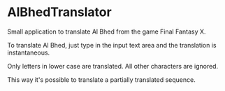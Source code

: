 # AlBhedTranslator

Small application to translate Al Bhed from the game Final Fantasy X.

To translate Al Bhed, just type in the input text area and the translation is instantaneous.

Only letters in lower case are translated.
All other characters are ignored.

This way it's possible to translate a partially translated sequence.
